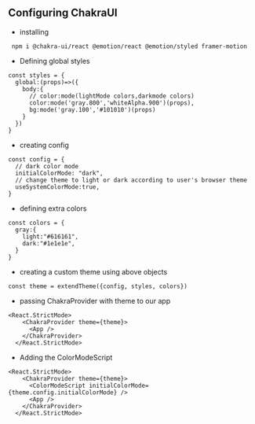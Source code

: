 ## Configuring ChakraUI
- installing
```
 npm i @chakra-ui/react @emotion/react @emotion/styled framer-motion
```


- Defining global styles
```
const styles = {
  global:(props)=>({
    body:{
      // color:mode(lightMode colors,darkmode colors)
      color:mode('gray.800','whiteAlpha.900')(props),
      bg:mode('gray.100','#101010')(props)
    }
  })
}
```

- creating config
```
const config = {
  // dark color mode
  initialColorMode: "dark",
  // change theme to light or dark according to user's browser theme
  useSystemColorMode:true,
}
```

- defining extra colors
```
const colors = {
  gray:{
    light:"#616161",
    dark:"#1e1e1e",
  }
}
```
- creating a custom theme using above objects
```
const theme = extendTheme({config, styles, colors})
```

- passing ChakraProvider with theme to our app
```
<React.StrictMode>
    <ChakraProvider theme={theme}>
      <App />
    </ChakraProvider>
  </React.StrictMode>
```

- Adding the ColorModeScript
```
<React.StrictMode>
    <ChakraProvider theme={theme}>
      <ColorModeScript initialColorMode={theme.config.initialColorMode} />
      <App />
    </ChakraProvider>
  </React.StrictMode>
```